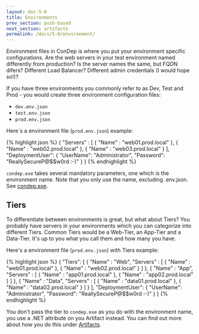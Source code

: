 ```yaml
---
layout: doc-5-0
title: Environments
prev_section: push-based
next_section: artifacts
permalink: /docs/5-0/environment/
---
```


Environment files in ConDep is where you put your environment specific configurations.
Are the web servers in your test environment named differently from production? Is the
server names the same, but FQDN difers? Different Load Balancer? Different admin
credentials (I would hope so!)?

If you have three environments you commonly refer to as Dev, Test and Prod - you would
create three environment configuration files:

* `dev.env.json`
* `test.env.json`
* `prod.env.json`

Here´s a environment file (`prod.env.json`) example:

{% highlight json %}
{
  "Servers" :
  [
    {
      "Name" : "web01.prod.local"
    },
    {
      "Name" : "web02.prod.local"
    },
    {
      "Name" : "web03.prod.local"
    }
  ],
  "DeploymentUser":
  {
    "UserName": "Administrator",
    "Password": "ReallySecureP@$$w0rd :-)"
  }
}
{% endhighlight %}

`condep.exe` takes several mandatory parameters, one which is the environment name. Note
that you only use the name, excluding .env.json. See [condep.exe](../condep-exe/).

## Tiers

To differentiate between environments is great, but what about Tiers? You probably have
servers in your environments which you can categorize into different Tiers. Common Tiers
would be a Web-Tier, an App-Tier and a Data-Tier. It's up to you what you call them and
how many you have.

Here's a environment file (`prod.env.json`) with Tiers example:

{% highlight json %}
{
  "Tiers":
  [
    {
      "Name" : "Web",
      "Servers" :
      [
        {
          "Name" : "web01.prod.local"
        },
        {
          "Name" : "web02.prod.local"
        }
      ]
    },
    {
      "Name" : "App",
      "Servers" :
      [
        {
          "Name" : "app01.prod.local"
        },
        {
          "Name" : "app02.prod.local"
        }
      ]
    },
    {
      "Name" : "Data",
      "Servers" :
      [
        {
          "Name" : "data01.prod.local"
        },
        {
          "Name" : "data02.prod.local"
        }
      ]
    }
  ],
  "DeploymentUser":
  {
    "UserName": "Administrator",
    "Password": "ReallySecureP@$$w0rd :-)"
  }
}
{% endhighlight %}

You don't pass the tier to `condep.exe` as you do with the environment name, you
use a .NET attribute on you Artifact instead. You can find out more about how
you do this under [Artifacts](../artifacts/).
